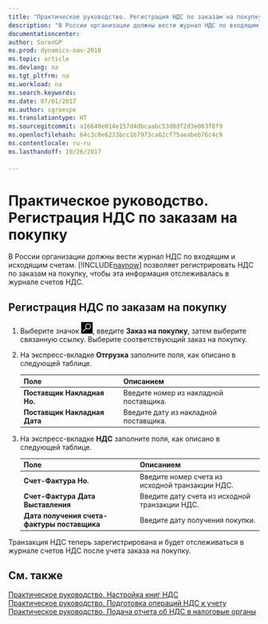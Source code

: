 ```yaml
---
title: "Практическое руководство. Регистрация НДС по заказам на покупку"
description: "В России организации должны вести журнал НДС по входящим и исходящим счетам. [!INCLUDE[navnow](../../includes/navnow_md.md)] позволяет регистрировать НДС по заказам на покупку, чтобы эта информация отслеживалась в журнале счетов НДС."
documentationcenter: 
author: SorenGP
ms.prod: dynamics-nav-2018
ms.topic: article
ms.devlang: na
ms.tgt_pltfrm: na
ms.workload: na
ms.search.keywords: 
ms.date: 07/01/2017
ms.author: sgroespe
ms.translationtype: HT
ms.sourcegitcommit: a16640e014e157d4dbcaabc53d0df2d3e063f8f9
ms.openlocfilehash: 64c3c0e6233bcc1b7973ca62cf75aeabeb76c4c9
ms.contentlocale: ru-ru
ms.lasthandoff: 10/26/2017

---
```

# <a name="how-to-register-vat-on-purchase-orders"></a>Практическое руководство. Регистрация НДС по заказам на покупку
В России организации должны вести журнал НДС по входящим и исходящим счетам. [!INCLUDE[navnow](../../includes/navnow_md.md)] позволяет регистрировать НДС по заказам на покупку, чтобы эта информация отслеживалась в журнале счетов НДС.  

## <a name="to-register-vat-on-a-purchase-order"></a>Регистрация НДС по заказам на покупку  

1.  Выберите значок ![Поиск страницы или отчета](../../media/ui-search/search_small.png "Значок поиска страницы или отчета"), введите **Заказ на покупку**, затем выберите связанную ссылку. Выберите соответствующий заказ на покупку.  
2.  На экспресс-вкладке **Отгрузка** заполните поля, как описано в следующей таблице.  

    |Поле|Описанием|  
    |---------------------------------|---------------------------------------|  
    |**Поставщик Накладная Но.**|Введите номер из накладной поставщика.|  
    |**Поставщик Накладная Дата**|Введите дату из накладной поставщика.|  

3.  На экспресс-вкладке **НДС** заполните поля, как описано в следующей таблице.  

    |Поле|Описанием|  
    |---------------------------------|---------------------------------------|  
    |**Счет-Фактура Но.**|Введите номер счета из исходной транзакции НДС.|  
    |**Счет-Фактура Дата Выставления**|Введите дату счета из исходной транзакции НДС.|  
    |**Дата получения счета-фактуры поставщика**|Введите дату получения покупки.|  

 Транзакция НДС теперь зарегистрирована и будет отслеживаться в журнале счетов НДС после учета заказа на покупку.  

## <a name="see-also"></a>См. также  
 [Практическое руководство. Настройка книг НДС](how-to-set-up-vat-ledgers.md)   
 [Практическое руководство. Подготовка операций НДС к учету](how-to-prepare-vat-entries-for-posting.md)  
 [Практическое руководство. Подача отчета об НДС в налоговые органы](../../finance-how-report-vat.md)

